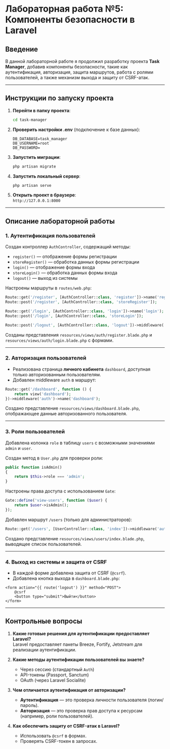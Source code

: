 # Лабораторная работа №5: Компоненты безопасности в Laravel

## Введение
В данной лабораторной работе я продолжил разработку проекта **Task Manager**, добавив компоненты безопасности, такие как аутентификация, авторизация, защита маршрутов, работа с ролями пользователей, а также механизм выхода и защиту от CSRF-атак.

---

## Инструкции по запуску проекта

1. **Перейти в папку проекта**:
   ```bash
   cd task-manager
   ```
2. **Проверить настройки .env** (подключение к базе данных):
   ```env
   DB_DATABASE=task_manager
   DB_USERNAME=root
   DB_PASSWORD=
   ```
3. **Запустить миграции**:
   ```bash
   php artisan migrate
   ```
4. **Запустить локальный сервер**:
   ```bash
   php artisan serve
   ```
5. **Открыть проект в браузере**:  
    `http://127.0.0.1:8000`

---

## Описание лабораторной работы

### 1. Аутентификация пользователей

Создан контроллер `AuthController`, содержащий методы:
- `register()` — отображение формы регистрации
- `storeRegister()` — обработка данных формы регистрации
- `login()` — отображение формы входа
- `storeLogin()` — обработка данных формы входа
- `logout()` — выход из системы

Настроены маршруты в `routes/web.php`:
```php
Route::get('/register', [AuthController::class, 'register'])->name('register');
Route::post('/register', [AuthController::class, 'storeRegister']);

Route::get('/login', [AuthController::class, 'login'])->name('login');
Route::post('/login', [AuthController::class, 'storeLogin']);

Route::post('/logout', [AuthController::class, 'logout'])->middleware('auth')->name('logout');
```

Созданы представления `resources/views/auth/register.blade.php` и `resources/views/auth/login.blade.php` с формами.

---

### 2. Авторизация пользователей

- Реализована страница **личного кабинета** `dashboard`, доступная только авторизованным пользователям.
- Добавлен middleware `auth` в маршрут:
```php
Route::get('/dashboard', function () {
    return view('dashboard');
})->middleware('auth')->name('dashboard');
```

Создано представление `resources/views/dashboard.blade.php`, отображающее данные авторизованного пользователя.

---

### 3. Роли пользователей

Добавлена колонка `role` в таблицу `users` с возможными значениями `admin` и `user`.

Создан метод в `User.php` для проверки роли:
```php
public function isAdmin()
{
    return $this->role === 'admin';
}
```

Настроены права доступа с использованием `Gate`:
```php
Gate::define('view-users', function ($user) {
    return $user->isAdmin();
});
```

Добавлен маршрут `/users` (только для администраторов):
```php
Route::get('/users', [UserController::class, 'index'])->middleware('auth')->name('users.index');
```

Создано представление `resources/views/users/index.blade.php`, выводящее список пользователей.

---

### 4. Выход из системы и защита от CSRF

- В каждой форме добавлена защита от CSRF (`@csrf`).
- Добавлена кнопка выхода в `dashboard.blade.php`:
```blade
<form action="{{ route('logout') }}" method="POST">
    @csrf
    <button type="submit">Выйти</button>
</form>
```

---

## Контрольные вопросы

1. **Какие готовые решения для аутентификации предоставляет Laravel?**  
   Laravel предоставляет пакеты Breeze, Fortify, Jetstream для реализации аутентификации.

2. **Какие методы аутентификации пользователей вы знаете?**  
   - Через сессию (стандартный `Auth`)
   - API-токены (Passport, Sanctum)
   - OAuth (через Laravel Socialite)

3. **Чем отличается аутентификация от авторизации?**  
   - **Аутентификация** — это проверка личности пользователя (логин/пароль).
   - **Авторизация** — это проверка прав доступа к ресурсам (например, роли пользователей).

4. **Как обеспечить защиту от CSRF-атак в Laravel?**  
   - Использовать `@csrf` в формах.
   - Проверять CSRF-токен в запросах.
